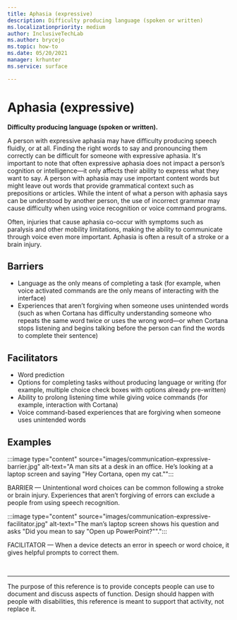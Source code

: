 ```yaml
---
title: Aphasia (expressive) 
description: Difficulty producing language (spoken or written)
ms.localizationpriority: medium
author: InclusiveTechLab
ms.author: brycejo 
ms.topic: how-to
ms.date: 05/20/2021
manager: krhunter
ms.service: surface

---
```


# Aphasia (expressive) 

**Difficulty producing language (spoken or written).**

A person with expressive aphasia may have difficulty producing speech fluidly, or at all. Finding the right words to say and pronouncing them correctly can be difficult for someone with expressive aphasia. It's important to note that often expressive aphasia does not impact a person’s cognition or intelligence—it only affects their ability to express what they want to say. A person with aphasia may use important content words but might leave out words that provide grammatical context such as prepositions or articles. While the intent of what a person with aphasia says can be understood by another person, the use of incorrect grammar may cause difficulty when using voice recognition or voice command programs.

Often, injuries that cause aphasia co-occur with symptoms such as paralysis and other mobility limitations, making the ability to communicate through voice even more important. Aphasia is often a result of a stroke or a brain injury.

## Barriers
* Language as the only means of completing a task (for example, when voice activated commands are the only means of interacting with the interface)​
* Experiences that aren’t forgiving when someone uses unintended words (such as when Cortana has difficulty understanding someone who repeats the same word twice or uses the wrong word—or when Cortana stops listening and begins talking before the person can find the words to complete their sentence)​ 

## Facilitators
* Word prediction​
* Options for completing tasks without producing language or writing (for example, multiple choice check boxes with options already pre-written)​
* Ability to prolong listening time while giving voice commands (for example, interaction with Cortana)​
* Voice command-based experiences that are forgiving when someone uses unintended words​

## Examples

:::image type="content" source="images/communication-expressive-barrier.jpg" alt-text="A man sits at a desk in an office. He’s looking at a laptop screen and saying &quot;Hey Cortana, open my cat.&quot;":::

BARRIER — Unintentional word choices can be common following a stroke or brain injury. Experiences that aren’t forgiving of errors can exclude a people from using speech recognition.

:::image type="content" source="images/communication-expressive-facilitator.jpg" alt-text="The man’s laptop screen shows his question and asks &quot;Did you mean to say &quot;Open up PowerPoint?&quot;&quot;.":::

FACILITATOR — When a device detects an error in speech or word choice, it gives helpful prompts to correct them. 


&nbsp;

[comment]: # (Footer statement)
___
The purpose of this reference is to provide concepts people can use to document and discuss aspects of function. Design should happen with people with disabilities, this reference is meant to support that activity, not replace it. 